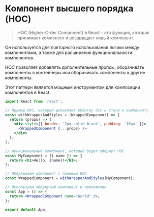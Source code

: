 # Компонент высшего порядка (HOC)

> HOC (Higher-Order Component) в React - это функция, которая принимает компонент и возвращает новый компонент. 

Он используется для повторного использования логики между компонентами, а также для расширения функциональности компонентов. 

HOC позволяет добавлять дополнительные пропсы, оборачивать компоненты в контейнеры или оборачивать компоненты в другие компоненты. 

Этот паттерн является мощным инструментом для композиции компонентов в React.
 
```jsx
import React from 'react';

// Пример HOC, который добавляет обёртку div и стили к компоненту
const withWrapperAndStyles = (WrappedComponent) => {
  return (props) => (
    <div style={{ border: '2px solid black', padding: '10px' }}>
      <WrappedComponent {...props} />
    </div>
  );
};

// Функциональный компонент, который будет обёрнут HOC
const MyComponent = ({ name }) => {
  return <h1>Hello, {name}!</h1>;
};

// Обёртываем компонент с помощью HOC
const WrappedComponent = withWrapperAndStyles(MyComponent);

// Используем обёрнутый компонент в приложении
const App = () => {
  return <WrappedComponent name="World" />;
};

export default App;

```
